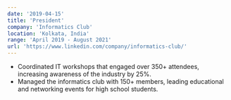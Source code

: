 ```yaml
---
date: '2019-04-15'
title: 'President'
company: 'Informatics Club'
location: 'Kolkata, India'
range: 'April 2019 - August 2021'
url: 'https://www.linkedin.com/company/informatics-club/'
---
```


- Coordinated IT workshops that engaged over 350+ attendees, increasing awareness of the industry by 25%.
- Managed the informatics club with 150+ members, leading educational and networking events for high school students.
